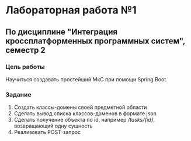 # Лабораторная работа №1 #
## По дисциплине "Интеграция кроссплатформенных программных систем", семестр 2 ##
### Цель работы ###
Научиться создавать простейший МкС при помощи Spring Boot.

### Задание ###
1. Создать классы-домены своей предметной области
1. Сделать вывод списка классов-доменов в формате json
1. Сделать получение объекта по id, например */tasks/{id}*, возвращающий одну сущность
1. Реализовать POST-запрос
